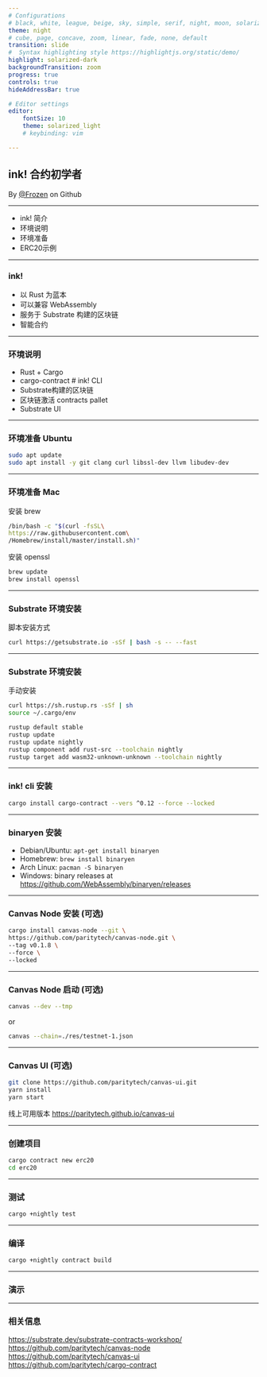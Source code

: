 ```yaml
---
# Configurations
# black, white, league, beige, sky, simple, serif, night, moon, solarized
theme: night
# cube, page, concave, zoom, linear, fade, none, default 
transition: slide
#  Syntax highlighting style https://highlightjs.org/static/demo/
highlight: solarized-dark
backgroundTransition: zoom
progress: true
controls: true
hideAddressBar: true

# Editor settings
editor:
    fontSize: 10
    theme: solarized_light
    # keybinding: vim

---
```

<!-- .slide: data-background="https://raw.githubusercontent.com/xrdavies/slides/main/20210523-8btc/bg_polkadot.png" -->
## ink! 合约初学者

By <a href="https://github.com/xrdavies" target="_blank" data-preview-link="false" >@Frozen</a> on Github

---
- ink! 简介
- 环境说明
- 环境准备
- ERC20示例

---
### ink!

- 以 Rust 为蓝本
- 可以兼容 WebAssembly
- 服务于 Substrate 构建的区块链
- 智能合约

---
### 环境说明

- Rust + Cargo
- cargo-contract # ink! CLI
- Substrate构建的区块链
- 区块链激活 contracts pallet
- Substrate UI

---
### 环境准备 Ubuntu
```bash
sudo apt update
sudo apt install -y git clang curl libssl-dev llvm libudev-dev
```

---
### 环境准备 Mac
安装 brew
```bash
/bin/bash -c "$(curl -fsSL\
https://raw.githubusercontent.com\
/Homebrew/install/master/install.sh)"
```

安装 openssl
```bash
brew update
brew install openssl
```

---
### Substrate 环境安装
脚本安装方式
```bash
curl https://getsubstrate.io -sSf | bash -s -- --fast
```

---
### Substrate 环境安装
手动安装
```bash
curl https://sh.rustup.rs -sSf | sh
source ~/.cargo/env

rustup default stable
rustup update
rustup update nightly
rustup component add rust-src --toolchain nightly
rustup target add wasm32-unknown-unknown --toolchain nightly
```

---
### ink! cli 安装

```bash
cargo install cargo-contract --vers ^0.12 --force --locked
```

---
### binaryen 安装

* Debian/Ubuntu: `apt-get install binaryen`
* Homebrew: `brew install binaryen`
* Arch Linux: `pacman -S binaryen`
* Windows: binary releases at https://github.com/WebAssembly/binaryen/releases

---
### Canvas Node 安装 (可选)

```bash
cargo install canvas-node --git \
https://github.com/paritytech/canvas-node.git \
--tag v0.1.8 \
--force \
--locked
```

---
### Canvas Node 启动 (可选)

```bash
canvas --dev --tmp
```
or
```bash
canvas --chain=./res/testnet-1.json
```

---
### Canvas UI (可选)

```bash
git clone https://github.com/paritytech/canvas-ui.git
yarn install
yarn start
```

线上可用版本
https://paritytech.github.io/canvas-ui

---
###  创建项目
```bash
cargo contract new erc20
cd erc20
```

---
### 测试
```bash
cargo +nightly test
```

---
### 编译
```bash
cargo +nightly contract build
```

---
### 演示


---
### 相关信息

https://substrate.dev/substrate-contracts-workshop/  
https://github.com/paritytech/canvas-node  
https://github.com/paritytech/canvas-ui  
https://github.com/paritytech/cargo-contract  
